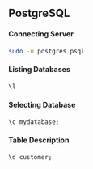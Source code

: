 ## PostgreSQL

#### Connecting Server
```bash
sudo -u postgres psql
```

#### Listing Databases
```sql
\l
```

#### Selecting Database
```sql
\c mydatabase;
```

#### Table Description
```sql
\d customer;
```
